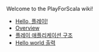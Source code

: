 Welcome to the PlayForScala wiki!

 - [Hello, 플레이!](https://github.com/kpug/playforscala/blob/master/wiki/Hello%20플레이.md)
  - [Overview](https://github.com/kpug/playforscala/blob/master/wiki/Hello%20플레이.md#overview)
  - [플레이 애플리케이션 구조](https://github.com/kpug/playforscala/blob/master/wiki/Hello%20플레이.md#플레이-애플리케이션-구조)
  - [Hello world 출력](https://github.com/kpug/playforscala/blob/master/wiki/Hello%20플레이.md#hello-world-출력)
